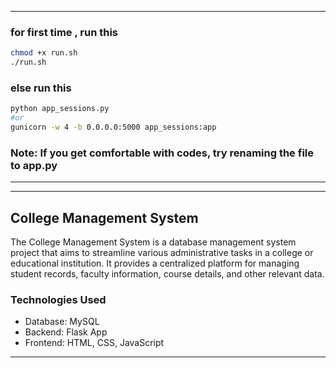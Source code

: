 <!--- BEGIN: FILEPATH: /home/dexter/Desktop/SQLproject/README.md -->
---

### for first time , run this 

```bash
chmod +x run.sh
./run.sh
```
### else run this

```bash
python app_sessions.py
#or
gunicorn -w 4 -b 0.0.0.0:5000 app_sessions:app
```
### Note: If you get comfortable with codes, try renaming the file to app.py
---

<!--- END: FILEPATH -->
---

## College Management System

The College Management System is a database management system project that aims to streamline various administrative tasks in a college or educational institution. It provides a centralized platform for managing student records, faculty information, course details, and other relevant data.

### Technologies Used

- Database: MySQL
- Backend: Flask App
- Frontend: HTML, CSS, JavaScript

---
